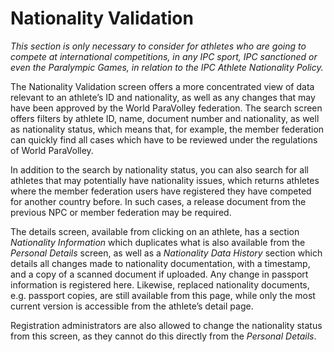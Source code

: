 # Nationality Validation

*This section is only necessary to consider for athletes who are going to compete at international competitions, in any IPC sport, IPC sanctioned or even the Paralympic Games, in relation to the IPC Athlete Nationality Policy.*

The Nationality Validation screen offers a more concentrated view of data relevant to an
athlete’s ID and nationality, as well as any changes that may have been approved by the World
ParaVolley federation. The search screen offers filters by athlete ID, name, document number
and nationality, as well as nationality status, which means that, for example, the member
federation can quickly find all cases which have to be reviewed under the regulations of World
ParaVolley.

In addition to the search by nationality status, you can also search for all athletes that may
potentially have nationality issues, which returns athletes where the member federation users
have registered they have competed for another country before. In such cases, a release
document from the previous NPC or member federation may be required.

The details screen, available from clicking on an athlete, has a section *Nationality Information*
which duplicates what is also available from the *Personal Details* screen, as well as a 
*Nationality Data History* section which details all changes made to nationality documentation, 
with a timestamp, and a copy of a scanned document if uploaded. Any change in passport information
is registered here. Likewise, replaced nationality documents, e.g. passport copies, are still
available from this page, while only the most current version is accessible from the athlete’s
detail page.

Registration administrators are also allowed to change the nationality status from this screen, as
they cannot do this directly from the *Personal Details*.